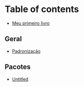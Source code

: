 # Table of contents

* [Meu primeiro livro](README.md)

## Geral

* [Padronização](geral/padronizacao.md)

## Pacotes

* [Untitled](pacotes/untitled.md)

